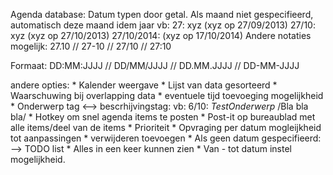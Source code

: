 Agenda database:
Datum typen door getal. Als maand niet gespecifieerd, automatisch deze maand idem jaar
vb:
	27: xyz	(xyz op 27/09/2013)
	27/10: xyz (xyz op 27/10/2013)
	27/10/2014: (xyz op 17/10/2014)
Andere notaties mogelijk:
	27.10 // 27-10 // 27/10 // 27:10
	
Formaat: DD:MM:JJJJ // DD/MM/JJJJ // DD.MM.JJJJ // DD-MM-JJJJ

andere opties:
	* Kalender weergave
	* Lijst van data gesorteerd
	* Waarschuwing bij overlapping data
	* eventuele tijd toevoeging mogelijkheid
	* Onderwerp tag <--> bescrhijvingstag:
		vb: 6/10: $Test Onderwerp$ /Bla bla bla/
	* Hotkey om snel agenda items te posten
	* Post-it op bureaublad met alle items/deel van de items
	* Prioriteit 
	* Opvraging per datum mogleijkheid tot aanpassingen
	* verwijderen toevoegen
	* Als geen datum gespecifieerd: --> TODO list
	* Alles in een keer kunnen zien
	* Van - tot datum instel mogelijkheid.
